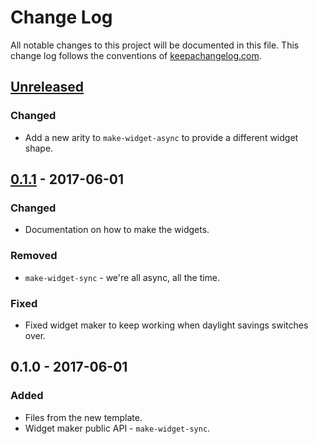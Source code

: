 # Change Log
All notable changes to this project will be documented in this file. This change log follows the conventions of [keepachangelog.com](http://keepachangelog.com/).

## [Unreleased]
### Changed
- Add a new arity to `make-widget-async` to provide a different widget shape.

## [0.1.1] - 2017-06-01
### Changed
- Documentation on how to make the widgets.

### Removed
- `make-widget-sync` - we're all async, all the time.

### Fixed
- Fixed widget maker to keep working when daylight savings switches over.

## 0.1.0 - 2017-06-01
### Added
- Files from the new template.
- Widget maker public API - `make-widget-sync`.

[Unreleased]: https://github.com/your-name/winton-utils/compare/0.1.1...HEAD
[0.1.1]: https://github.com/your-name/winton-utils/compare/0.1.0...0.1.1
